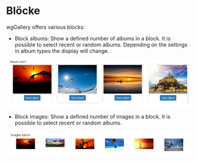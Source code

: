 # Blöcke

wgGallery offers various blocks:

* Block albums: Show a defined number of albums in a block. It is possible to select recent or random albums. Depending on the settings in album types the display will change.

![Example: Block albums - style &quot;Bootstrap cards&quot;](../.gitbook/assets/blocks1.png)

* Block images: Show a defined number of images in a block. It is possible to select recent or random albums.

![Example: Block images - style &quot;default&quot; ](../.gitbook/assets/blocks2.png)

